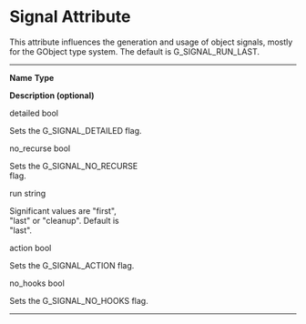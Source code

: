 <div id="signal-attribute" class="section level1">

Signal Attribute
================

This attribute influences the generation and usage of object signals,
mostly for the GObject type system. The default is G\_SIGNAL\_RUN\_LAST.

  ------------------------------------ ------------------------------------
  **Name**                             **Type**

  **Description (optional)**           

  detailed                             bool

  Sets the G\_SIGNAL\_DETAILED flag.   

  no\_recurse                          bool

  Sets the G\_SIGNAL\_NO\_RECURSE      
  flag.                                

  run                                  string

  Significant values are "first",      
  "last" or "cleanup". Default is      
  "last".                              

  action                               bool

  Sets the G\_SIGNAL\_ACTION flag.     

  no\_hooks                            bool

  Sets the G\_SIGNAL\_NO\_HOOKS flag.  
  ------------------------------------ ------------------------------------

</div>
